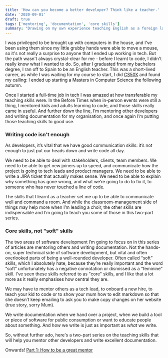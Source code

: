 ```yaml
---
title: 'How can you become a better developer? Think like a teacher.'
date: '2020-09-01'
draft: true
tags: ['mentoring', 'documentation', 'core skills']
summary: "Drawing on my own experience teaching English as a foreign language, I’ll take you through some of the most useful teaching skills and how you can use them in a technical context - whether you're coaching a new developer on your team, or writing documentation for a bank employing hundreds of developers."
---
```


I was privileged to be brought up with computers in the house, and I've been using them since my little grubby hands were able to move a mouse, so it's not really a surprise to anyone that I ended up working in tech. But the path wasn't always crystal-clear for me - before I learnt to code, I didn't really know what I wanted to do. So, after I graduated from my bachelors degree, I ran off to Spain to be an English teacher. This was a short-lived career, as while I was waiting for my course to start, I did [CS50X](https://www.edx.org/course/cs50s-introduction-computer-science-harvardx-cs50x) and found my calling: I ended up starting a Masters in Computer Science the following autumn.

Once I started a full-time job in tech I was amazed at how transferable my teaching skills were. In the Before Times when in-person events were still a thing, I mentored kids and adults learning to code, and those skills really came in useful. And further down the line, I’m mentoring other developers and writing documentation for my organisation, and once again I’m putting those teaching skills to good use.

### Writing code isn't enough

As developers, it’s vital that we have good communication skills: it’s not enough to just put our heads down and write code all day.

We need to be able to deal with stakeholders, clients, team members. We need to be able to get new joiners up to speed, and communicate how the project is going to tech leads and product managers. We need to be able to write a JIRA ticket that actually makes sense. We need to be able to explain why something has gone wrong, and what we’re going to do to fix it, to someone who has never touched a line of code.

The skills that I learnt as a teacher set me up to be able to communicate well and command a room. And while the classroom-management side of things may help more when I’m leading a choir, the other skills are indispensable and I’m going to teach you some of those in this two-part series.

### Core skills, not "soft" skills

The two areas of software development I’m going to focus on in this series of articles are mentoring others and writing documentation. Not the hands-on, super technical side of software development, but vital and often overlooked parts of being a well-rounded developer. Often called “soft” skills, which I absolutely hate, because they’re really important and the word “soft” unfortunately has a negative connotation or dismissed as a “feminine” skill. I've seen these skills referred to as "core" skills, and I like that a lot more as it really emphasises how central they are.

We may have to mentor others as a tech lead, to onboard a new hire, to teach your kid to code or to show your mum how to edit markdown so that she doesn’t keep emailing to ask you to make copy changes on her website (true story, sorry Mum).

We write documentation when we hand over a project, when we build a tool or piece of software for public consumption or want to educate people about something. And _how_ we write is just as important as _what_ we write.

So, without further ado, here's a two-part series on the teaching skills that will help you mentor other developers and write excellent documentation.

Onwards! [Part 1: How to be a great mentor](/2020/09/teaching-code-as-a-foreign-language-part-1-how-to-be-a-great-mentor/)
